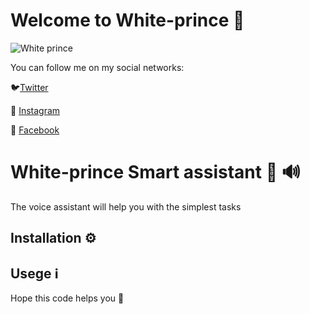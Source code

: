 # Welcome to White-prince :crown:

![White prince](https://i.ibb.co/LrLgy6V/logogitorg.png)

You can follow me on my social networks:

:bird:[Twitter](https://twitter.com/White_prince_0)

:camera_flash: [Instagram](https://www.instagram.com/0xe_white_prince_ex0/)

:blue_book: [Facebook](https://www.facebook.com/profile.php?id=100023988285502)

# White-prince Smart assistant :robot: :loud_sound:

The voice assistant will help you with the simplest tasks

## Installation :gear:


## Usege :information_source:

Hope this code helps you :crown:
